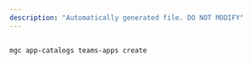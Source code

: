 ```yaml
---
description: "Automatically generated file. DO NOT MODIFY"
---
```


```bash

mgc app-catalogs teams-apps create

```
